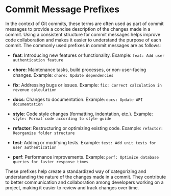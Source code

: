 # Commit Message Prefixes

In the context of Git commits, these terms are often used as part of commit messages to provide a concise description of the changes made in a commit. Using a consistent structure for commit messages helps improve code collaboration and makes it easier to understand the purpose of each commit. The commonly used prefixes in commit messages are as follows:

- **feat**: Introducing new features or functionality.
  Example: `feat: Add user authentication feature`

- **chore**: Maintenance tasks, build processes, or non-user-facing changes.
  Example: `chore: Update dependencies`

- **fix**: Addressing bugs or issues.
  Example: `fix: Correct calculation in revenue calculation`

- **docs**: Changes to documentation.
  Example: `docs: Update API documentation`

- **style**: Code style changes (formatting, indentation, etc.).
  Example: `style: Format code according to style guide`

- **refactor**: Restructuring or optimizing existing code.
  Example: `refactor: Reorganize folder structure`

- **test**: Adding or modifying tests.
  Example: `test: Add unit tests for user authentication`

- **perf**: Performance improvements.
  Example: `perf: Optimize database queries for faster response times`

These prefixes help create a standardized way of categorizing and understanding the nature of the changes made in a commit. They contribute to better communication and collaboration among developers working on a project, making it easier to review and track changes over time.
